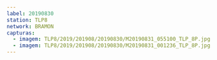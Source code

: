 ```yaml
---
label: 20190830
station: TLP8
network: BRAMON
capturas:
  - imagem: TLP8/2019/201908/20190830/M20190831_055100_TLP_8P.jpg
  - imagem: TLP8/2019/201908/20190830/M20190831_001236_TLP_8P.jpg
---
```

